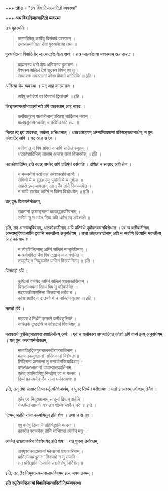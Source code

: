 +++
title = "३१ विवादिजात्यादितो व्यवस्था"

+++
**अथ विवादिजात्यादितो व्यवस्था**

तत्र बृहस्पतिः ।

> ऋणादिकेषु कार्येषु विसंवादे परस्परम् ।  
> द्रव्यसंख्यान्विता देया पुरुषापेक्षया तथा ॥

पुरुषापेक्षया विवादिनोर् जात्याद्यपेक्षयेत्य् अर्थः । तत्र जात्यपेक्षया व्यवस्थाम् अह नारदः ।

> ब्राह्मणस्य धटो देयः क्षत्रियस्य हुताशनः ।  
> वैश्यस्य सलिलं देयं शूद्रस्य विषम् एव तु ।  
> साधारणः समस्तानां कोशः प्रोक्तो मनीषिभिः ॥ इति ।

अनित्या चेयं व्यवस्था । यद् आह कात्यायनः ।

> सर्वेषु सर्वदिव्यं वा विषवर्जं द्विजोत्तमे ॥ इति ।

लिङ्गसामर्थ्याभाववयोभ्यो ऽपि व्यवस्थाम् आह नारदः ।

> क्लीबातुरान् सत्यहीनान् परितश् चार्दितान् नरान् ।  
> बालवृद्धस्त्र्यन्ध्कांश् च परीक्षेत धटे सदा ॥

नित्या त्व् इयं व्यवस्था, सदेत्य् अभिधानात् । धऋअग्रहणम् अग्न्यम्ब्य्विषाणां परिसङ्ख्यानार्थम्, न पुनः कोशादेर् अपि । यद् आह स एव ।

> स्त्रीणां तु न विषं प्रोक्तं न चापि सलिलं स्मृतम् ।  
> धटकोशादिभिस् तासाम् अन्तस् तत्त्वं विचारयेत् ॥ इति ।

धटकोशादिभिर् इति वदन्न् अग्नेर् अपि प्रतिषेधं दर्सयति । दर्शितं च साक्षाद् अपि तेन ।

> न मज्जनीयं स्त्रीबालं धर्मशास्त्रविचक्षणैः ।  
> रोगिणो ये च वृद्धाः स्युः पुमांसो ये च दुर्बलाः ॥  
> साहसे ऽप्य् आगतान् एतान् नैव तोये निमज्जयेत् ।  
> न चापि हारयेद् अग्निं न विषेण विशोधयेत् ॥ इति ।

यत् पुनः पितामनेनोक्तम्,

> सव्रतानां कृशाङ्गानां बालवृद्धतपस्विनाम् ।  
> स्त्रीणां तु न भवेद् दिव्यं यदि धर्मस् त्व् अवेक्ष्यते ॥ 

इति, तद् अग्न्यम्बुविषयम्, धटकोशादीनाम् अपि प्रतिषेधे पूर्वोक्तवचनविरोधात् । एवं च क्लीबादीनाम् अग्न्यम्बुविषवर्ज्यानि द्व्यानि भवन्तीत्य् अनुसंधेयम् । तथा लोहकारादीनाम् अपि न सर्वाणि दिव्यानि भवन्तीत्य् आह कात्यायनः ।

> न लोहशिल्पिनाम् अग्निं सलिलं नाम्बुसेविनाम् ।  
> मन्त्रयोगविदां चैव विषं दद्याच् च न क्वचित् ॥  
> तण्डुलैर् न नियुञ्जीत प्राणिनं मिखरोगिणम् ॥ इति ।

पितामहो ऽपि ।

> कुष्ठिनां वर्जयेद् अग्निं सलिलं श्वासकासिनाम् ।  
> पित्तश्लेष्मवतां नित्यं विषं तु परिवर्जयेत् ॥  
> मद्यपस्त्रीव्यसनिनां कितवानां तथैव च ।  
> कोशः प्राज्ञैर् न दातव्यो ये च नास्तिकवृत्तयः ॥ इति ।

नारदो ऽपि ।

> महापराधे निर्धर्मे कृतघ्ने क्लीबकुत्सिते ।  
> नास्तिके दृष्टदोषे च कोशदानं विवर्जयेत् ॥

महापराधे पूर्वसिद्धमाहापराधशालिनीत्य् अर्थः । एवं च क्लीबस्य अग्न्यादिवत् कोशो ऽपि वर्ज्य इत्य् अनुसंधेयम् । यत् पुनः कत्यायनेनोक्तम्,

> मातापितृद्विजगुरुबालस्त्रीराजघातिनाम् ।  
> महापातकयुक्तानां नास्तिकानां विशेषतः ॥  
> लिङ्गिनां प्रशठानां तु मन्त्रयोगक्रियाविदाम् ।  
> वर्णसंकरजातानां पापाभ्यासप्रवर्तिनाम् ॥  
> एतेष्व् एवाभियोगेषु निन्द्येष्व् एव च यत्नतः ।  
> दिव्यं प्रकल्पयेन् नैव राजा धर्मपरायणः ॥ 

इति, तत् तेषां साक्षाद् दिव्यकर्तृत्वनिषेधार्थम्, न पुनर् दिव्येन परीक्षायाः । यतो ऽनन्तरम् एवोक्तम् तेनैव ।

> एतैर् एव नियुक्तानाम् साधूनां दिव्यम् अर्हति ।  
> नेच्छन्ति साधवो यत्र तत्र शोध्यः स्वकैर् नरैः ॥ इति ।

दिव्यम् अर्हति राजा कल्पयितुम् इति शेषः । तथा च स एव ।

> एषु वादेषु दिव्यानि प्रतिषिद्धानि यत्नतः ।  
> कारयेत् स्वजनैस् तानि नाभिशप्तं त्यजेन् मनुः ॥

त्यजेत् उक्तप्रकारेण विशोधयेद् इति शेषः । यत् पुनस् तेनोक्तम्,

> अस्पृश्यधनदासानां म्लेच्छानां पापकारिणाम् ।  
> प्रातिलोम्यप्रसूतानां निश्चयो न तु राजनि ॥  
> तत् प्रसिद्धानि दिव्यानि संशये तेषु निर्दिशेत् ॥

इति, तत् तैर् नियुक्तस्वजनालाभविषयम् इत्य् अवगन्तव्यम् ।

**इति स्मृतिचन्द्रिकायां विवादिजात्यादितो दिव्यव्यवस्था**

